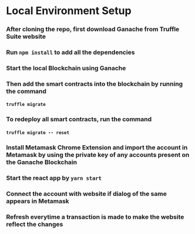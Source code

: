 # Local Environment Setup

### After cloning the repo, first download Ganache from Truffle Suite website

### Run ```npm install``` to add all the dependencies

### Start the local Blockchain using Ganache

### Then add the smart contracts into the blockchain by running the command

#### ```truffle migrate```

### To redeploy all smart contracts, run the command

#### ```truffle migrate -- reset```

### Install Metamask Chrome Extension and import the account in Metamask by using the private key of any accounts present on the Ganache Blockchain

### Start the react app by ```yarn start``` 

### Connect the account with website if dialog of the same appears in Metamask

### Refresh everytime a transaction is made to make the website reflect the changes